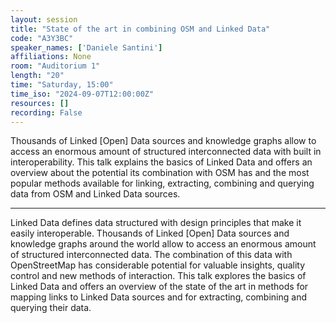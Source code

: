 ```yaml
---
layout: session
title: "State of the art in combining OSM and Linked Data"
code: "A3Y3BC"
speaker_names: ['Daniele Santini']
affiliations: None
room: "Auditorium 1"
length: "20"
time: "Saturday, 15:00"
time_iso: "2024-09-07T12:00:00Z"
resources: []
recording: False
---
```


Thousands of Linked [Open] Data sources and knowledge graphs allow to access an enormous amount of structured interconnected data with built in interoperability. This talk explains the basics of Linked Data and offers an overview about the potential its combination with OSM has and the most popular methods available for linking, extracting, combining and querying data from OSM and Linked Data sources.

<hr>

Linked Data defines data structured with design principles that make it easily interoperable. Thousands of Linked [Open] Data sources and knowledge graphs around the world allow to access an enormous amount of structured interconnected data. The combination of this data with OpenStreetMap has considerable potential for valuable insights, quality control and new methods of interaction. This talk explores the basics of Linked Data and offers an overview of the state of the art in methods for mapping links to Linked Data sources and for extracting, combining and querying their data.

